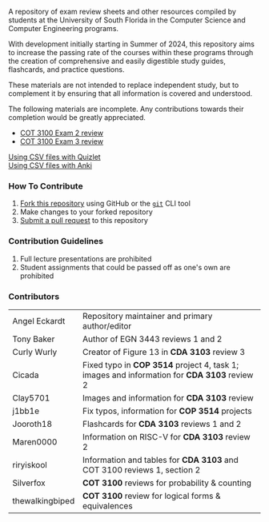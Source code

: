 A repository of exam review sheets and other resources compiled by students at the University of South Florida
in the Computer Science and Computer Engineering programs.

With development initially starting in Summer of 2024, this repository aims to increase the passing rate of the courses
within these programs through the creation of comprehensive and easily digestible study guides, flashcards,
and practice questions.

These materials are not intended to replace independent study, but to complement it
by ensuring that all information is covered and understood.

The following materials are incomplete.
Any contributions towards their completion would be greatly appreciated.

- [COT 3100 Exam 2 review](./COT%203100%20Intro%20to%20Discrete%20Structures/studyguides/cot3100_exam2_review.md)
- [COT 3100 Exam 3 review](./COT%203100%20Intro%20to%20Discrete%20Structures/studyguides/cot3100_exam3_review.md)

[Using CSV files with Quizlet](https://help.quizlet.com/hc/en-us/articles/360029977151-Creating-sets-by-importing-content)<br>
[Using CSV files with Anki](https://superuser.com/questions/698902/can-i-create-an-anki-deck-from-a-csv-file)

### How To Contribute

1. [Fork this repository](https://docs.github.com/en/pull-requests/collaborating-with-pull-requests/working-with-forks/fork-a-repo)
   using GitHub or the [`git`](https://git-scm.com/downloads/win) CLI tool
2. Make changes to your forked repository
3. [Submit a pull request](https://docs.github.com/en/pull-requests/collaborating-with-pull-requests/proposing-changes-to-your-work-with-pull-requests/about-pull-requests)
   to this repository

### Contribution Guidelines

1. Full lecture presentations are prohibited
2. Student assignments that could be passed off as one's own are prohibited

### Contributors
|                 |                                                                                                  |
|:----------------|:-------------------------------------------------------------------------------------------------|
| Angel Eckardt   | Repository maintainer and primary author/editor                                                  |
| Tony Baker      | Author of EGN 3443 reviews 1 and 2                                                               |
| Curly Wurly     | Creator of Figure 13 in **CDA 3103** review 3                                                    |
| Cicada          | Fixed typo in **COP 3514** project 4, task 1; images and information for **CDA 3103** review 2   |
| Clay5701        | Images and information for **CDA 3103** review                                                   |
| j1bb1e          | Fix typos, information for **COP 3514** projects                                                 |
| Jooroth18       | Flashcards for **CDA 3103** reviews 1 and 2                                                      |
| Maren0000       | Information on RISC-V for **CDA 3103** review 2                                                  |
| riryiskool      | Information and tables for **CDA 3103** and COT 3100 reviews 1, section 2                        |
| Silverfox       | **COT 3100** reviews for probability & counting                                                  |
| thewalkingbiped | **COT 3100** review for logical forms & equivalences                                             |